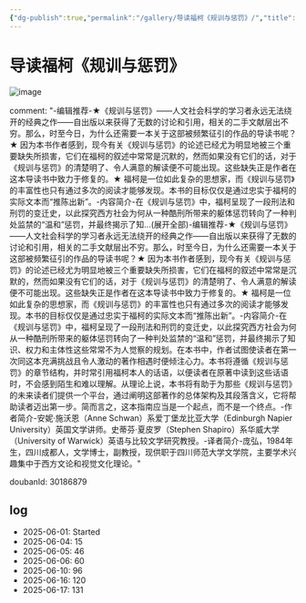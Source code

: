 ```yaml
---
{"dg-publish":true,"permalink":"/gallery/导读福柯《规训与惩罚》/","title":"导读福柯《规训与惩罚》","created":"2025-06-21T17:59:43.925+08:00"}
---
```



# 导读福柯《规训与惩罚》

![image](https://hiraeth-picbed.oss-cn-beijing.aliyuncs.com/s35120012.webp)

comment: "-编辑推荐-★《规训与惩罚》——人文社会科学的学习者永远无法绕开的经典之作——自出版以来获得了无数的讨论和引用，相关的二手文献层出不穷。那么，时至今日，为什么还需要一本关于这部被频繁征引的作品的导读书呢？★ 因为本书作者感到，现今有关《规训与惩罚》的论述已经尤为明显地被三个重要缺失所损害，它们在福柯的叙述中常常是沉默的，然而如果没有它们的话，对于《规训与惩罚》的清楚明了、令人满意的解读便不可能出现。这些缺失正是作者在这本导读书中致力于修复的。★ 福柯是一位如此复杂的思想家，而《规训与惩罚》的丰富性也只有通过多次的阅读才能够发现。本书的目标仅仅是通过忠实于福柯的实际文本而“推陈出新”。-内容简介-在《规训与惩罚》中，福柯呈现了一段刑法和刑罚的变迁史，以此探究西方社会为何从一种酷刑所带来的躯体惩罚转向了一种判处监禁的“温和”惩罚，并最终揭示了知...(展开全部)-编辑推荐-★《规训与惩罚》——人文社会科学的学习者永远无法绕开的经典之作——自出版以来获得了无数的讨论和引用，相关的二手文献层出不穷。那么，时至今日，为什么还需要一本关于这部被频繁征引的作品的导读书呢？★ 因为本书作者感到，现今有关《规训与惩罚》的论述已经尤为明显地被三个重要缺失所损害，它们在福柯的叙述中常常是沉默的，然而如果没有它们的话，对于《规训与惩罚》的清楚明了、令人满意的解读便不可能出现。这些缺失正是作者在这本导读书中致力于修复的。★ 福柯是一位如此复杂的思想家，而《规训与惩罚》的丰富性也只有通过多次的阅读才能够发现。本书的目标仅仅是通过忠实于福柯的实际文本而“推陈出新”。-内容简介-在《规训与惩罚》中，福柯呈现了一段刑法和刑罚的变迁史，以此探究西方社会为何从一种酷刑所带来的躯体惩罚转向了一种判处监禁的“温和”惩罚，并最终揭示了知识、权力和主体性这些常常不为人觉察的规划。在本书中，作者试图使读者在第一次同这本充满挑战且令人激动的著作相遇时便倾注心力。本书将遵循《规训与惩罚》的章节结构，并时常引用福柯本人的话语，以便读者在原著中读到这些话语时，不会感到陌生和难以理解。从理论上说，本书将有助于为那些《规训与惩罚》的未来读者们提供一个平台，通过阐明这部著作的总体架构及其段落含义，它将帮助读者迈出第一步。简而言之，这本指南应当是一个起点，而不是一个终点。-作者简介-安妮·施沃恩（Anne Schwan）系爱丁堡龙比亚大学（Edinburgh Napier University）英国文学讲师。史蒂芬·夏皮罗（Stephen Shapiro）系华威大学（University of Warwick）英语与比较文学研究教授。-译者简介-庞弘，1984年生，四川成都人，文学博士，副教授，现供职于四川师范大学文学院，主要学术兴趣集中于西方文论和视觉文化理论。"


doubanId: 30186879

## log

- 2025-06-01: Started
- 2025-06-04: 15
- 2025-06-05: 46
- 2025-06-06: 60
- 2025-06-10: 96
- 2025-06-16: 120
- 2025-06-17: 131

